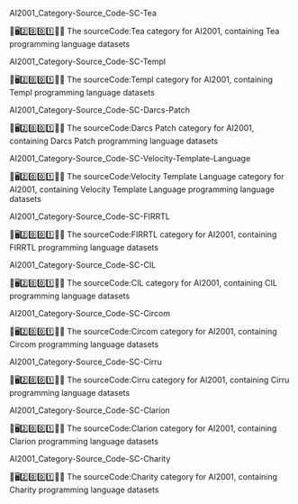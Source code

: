 
AI2001_Category-Source_Code-SC-Tea

🧠️🖥️2️⃣️0️⃣️0️⃣️1️⃣️💾️📜️ The sourceCode:Tea category for AI2001, containing Tea programming language datasets

AI2001_Category-Source_Code-SC-Templ

🧠️🖥️2️⃣️0️⃣️0️⃣️1️⃣️💾️📜️ The sourceCode:Templ category for AI2001, containing Templ programming language datasets

AI2001_Category-Source_Code-SC-Darcs-Patch

🧠️🖥️2️⃣️0️⃣️0️⃣️1️⃣️💾️📜️ The sourceCode:Darcs Patch category for AI2001, containing Darcs Patch programming language datasets

AI2001_Category-Source_Code-SC-Velocity-Template-Language

🧠️🖥️2️⃣️0️⃣️0️⃣️1️⃣️💾️📜️ The sourceCode:Velocity Template Language category for AI2001, containing Velocity Template Language programming language datasets

AI2001_Category-Source_Code-SC-FIRRTL

🧠️🖥️2️⃣️0️⃣️0️⃣️1️⃣️💾️📜️ The sourceCode:FIRRTL category for AI2001, containing FIRRTL programming language datasets

AI2001_Category-Source_Code-SC-CIL

🧠️🖥️2️⃣️0️⃣️0️⃣️1️⃣️💾️📜️ The sourceCode:CIL category for AI2001, containing CIL programming language datasets

AI2001_Category-Source_Code-SC-Circom

🧠️🖥️2️⃣️0️⃣️0️⃣️1️⃣️💾️📜️ The sourceCode:Circom category for AI2001, containing Circom programming language datasets

AI2001_Category-Source_Code-SC-Cirru

🧠️🖥️2️⃣️0️⃣️0️⃣️1️⃣️💾️📜️ The sourceCode:Cirru category for AI2001, containing Cirru programming language datasets

AI2001_Category-Source_Code-SC-Clarion

🧠️🖥️2️⃣️0️⃣️0️⃣️1️⃣️💾️📜️ The sourceCode:Clarion category for AI2001, containing Clarion programming language datasets

AI2001_Category-Source_Code-SC-Charity

🧠️🖥️2️⃣️0️⃣️0️⃣️1️⃣️💾️📜️ The sourceCode:Charity category for AI2001, containing Charity programming language datasets

